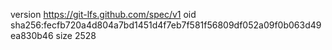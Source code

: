 version https://git-lfs.github.com/spec/v1
oid sha256:fecfb720a4d804a7bd1451d4f7eb7f581f56809df052a09f0b063d49ea830b46
size 2528
